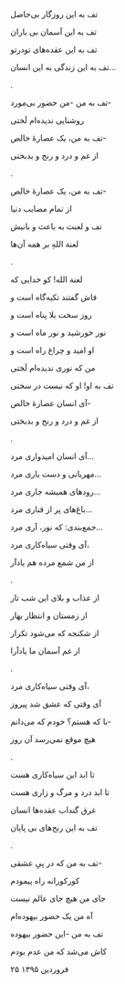 <!-- 
.. title: تف
.. slug: tof
.. date: 2016-04-13 11:52:11 UTC
.. tags: چارپاره
.. category: چارپاره
.. link: 
.. description: 
.. type: text
-->

تف به این روزگار بی‌حاصل

تف به این آسمان بی باران

تف به این عقده‌های تودرتو

تف به این زندگی به این انسان...

.

تف به من -من حضور بی‌مورد-

روشنایی ندیده‌ام لَختی

تف به من، یک عصارهٔ خالص-

از غم و درد و رنج و بدبختی

.

تف به من، یک عصارهٔ خالص-

از تمام مصایب دنیا

تف و لعنت به باعث و بانیش

لعنة اللهِ بر همه آن‌ها

.

لعنة الله! کو خدایی که

فاش گفتند تکیه‌گاه است و

روز سخت بلا پناه است و

نور خورشید و نور ماه است و

او امید و چراغ راه است و

من که نوری ندیده‌ام لَختی

تف به او! او که نیست در سختی

آی انسان عصارهٔ خالص-

از غم و درد و رنج و بدبختی

.

آی انسان امیدواری مرد...

مهربانی و دست یاری مرد...

رودهای همیشه جاری مرد...

باغ‌های پر از قناری مرد...

جمع‌بندی: که نور، آری مرد...

آی وقتی سیاه‌کاری مرد،

از من شمع مرده هم یادآر

.

از عذاب و بلای این شب تار

از زمستان و انتظار بهار

از شکنجه که می‌شود تکرار

از غم آسمان ما یادآرا

.

آی وقتی سیاه‌کاری مرد،

آی وقتی که عشق شد پیروز

با که هستم؟ خودم که می‌دانم-

هیچ موقع نمی‌رسد آن روز

.

تا ابد این سیاه‌کاری هست

تا ابد درد و مرگ و زاری هست

غرق گنداب عقده‌ها انسان

تف به این رنج‌های بی پایان

.

تف به من که در پیِ عشقی-

کورکورانه راه پیمودم

جای من هیچ جای عالم نیست

آه من یک حضور بیهوده‌ام

تف به من -این حضور بیهوده

کاش می‌شد که من عدم بودم

۲۵ فروردین ۱۳۹۵